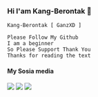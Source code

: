 ### Hi I'am Kang-Berontak 👋

`Kang-Berontak [ GanzXD ]`

```
Please Follow My Github
I am a beginner
So Please Support Thank You
Thanks for reading the text
```

####    My Sosia media
[![](https://img.shields.io/badge/Facebook-blue?logo=Facebook&logoColor=blue&labelColor=white)](https://www.facebook.com/GanzXDNihBoss)
[![](https://img.shields.io/badge/Facebook-blue?logo=Facebook&logoColor=blue&labelColor=white)](https://www.facebook.com/GANZXDNihBoss)
[![](https://img.shields.io/badge/Whatsapp-CHAT-red?logo=Whatsapp&logoColor=Brightgreen&labelColor=white)](https://wa.me/6281911259961?text=Asalamualaikum+bang) <br><br>
#
